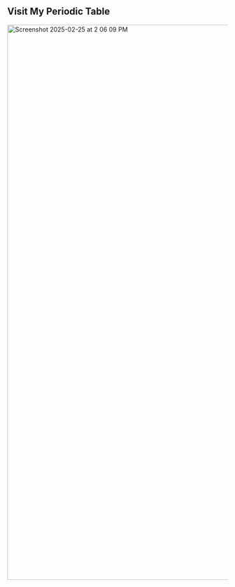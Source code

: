 <h2>Visit My Periodic Table</h2>

<img width="1265" alt="Screenshot 2025-02-25 at 2 06 09 PM" src="https://github.com/user-attachments/assets/e2459918-fb8f-4d00-a024-f0d7c54a5cb4" />
